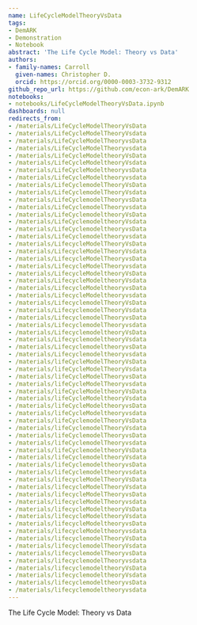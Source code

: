 ```yaml
---
name: LifeCycleModelTheoryVsData
tags:
- DemARK
- Demonstration
- Notebook
abstract: 'The Life Cycle Model: Theory vs Data'
authors:
- family-names: Carroll
  given-names: Christopher D.
  orcid: https://orcid.org/0000-0003-3732-9312
github_repo_url: https://github.com/econ-ark/DemARK
notebooks:
- notebooks/LifeCycleModelTheoryVsData.ipynb
dashboards: null
redirects_from:
- /materials/LifeCycleModelTheoryVsData
- /materials/LifeCycleModelTheoryVsdata
- /materials/LifeCycleModelTheoryvsData
- /materials/LifeCycleModelTheoryvsdata
- /materials/LifeCycleModeltheoryVsData
- /materials/LifeCycleModeltheoryVsdata
- /materials/LifeCycleModeltheoryvsData
- /materials/LifeCycleModeltheoryvsdata
- /materials/LifeCyclemodelTheoryVsData
- /materials/LifeCyclemodelTheoryVsdata
- /materials/LifeCyclemodelTheoryvsData
- /materials/LifeCyclemodelTheoryvsdata
- /materials/LifeCyclemodeltheoryVsData
- /materials/LifeCyclemodeltheoryVsdata
- /materials/LifeCyclemodeltheoryvsData
- /materials/LifeCyclemodeltheoryvsdata
- /materials/LifecycleModelTheoryVsData
- /materials/LifecycleModelTheoryVsdata
- /materials/LifecycleModelTheoryvsData
- /materials/LifecycleModelTheoryvsdata
- /materials/LifecycleModeltheoryVsData
- /materials/LifecycleModeltheoryVsdata
- /materials/LifecycleModeltheoryvsData
- /materials/LifecycleModeltheoryvsdata
- /materials/LifecyclemodelTheoryVsData
- /materials/LifecyclemodelTheoryVsdata
- /materials/LifecyclemodelTheoryvsData
- /materials/LifecyclemodelTheoryvsdata
- /materials/LifecyclemodeltheoryVsData
- /materials/LifecyclemodeltheoryVsdata
- /materials/LifecyclemodeltheoryvsData
- /materials/Lifecyclemodeltheoryvsdata
- /materials/lifeCycleModelTheoryVsData
- /materials/lifeCycleModelTheoryVsdata
- /materials/lifeCycleModelTheoryvsData
- /materials/lifeCycleModelTheoryvsdata
- /materials/lifeCycleModeltheoryVsData
- /materials/lifeCycleModeltheoryVsdata
- /materials/lifeCycleModeltheoryvsData
- /materials/lifeCycleModeltheoryvsdata
- /materials/lifeCyclemodelTheoryVsData
- /materials/lifeCyclemodelTheoryVsdata
- /materials/lifeCyclemodelTheoryvsData
- /materials/lifeCyclemodelTheoryvsdata
- /materials/lifeCyclemodeltheoryVsData
- /materials/lifeCyclemodeltheoryVsdata
- /materials/lifeCyclemodeltheoryvsData
- /materials/lifeCyclemodeltheoryvsdata
- /materials/lifecycleModelTheoryVsData
- /materials/lifecycleModelTheoryVsdata
- /materials/lifecycleModelTheoryvsData
- /materials/lifecycleModelTheoryvsdata
- /materials/lifecycleModeltheoryVsData
- /materials/lifecycleModeltheoryVsdata
- /materials/lifecycleModeltheoryvsData
- /materials/lifecycleModeltheoryvsdata
- /materials/lifecyclemodelTheoryVsData
- /materials/lifecyclemodelTheoryVsdata
- /materials/lifecyclemodelTheoryvsData
- /materials/lifecyclemodelTheoryvsdata
- /materials/lifecyclemodeltheoryVsData
- /materials/lifecyclemodeltheoryVsdata
- /materials/lifecyclemodeltheoryvsData
- /materials/lifecyclemodeltheoryvsdata
---
```


The Life Cycle Model: Theory vs Data

